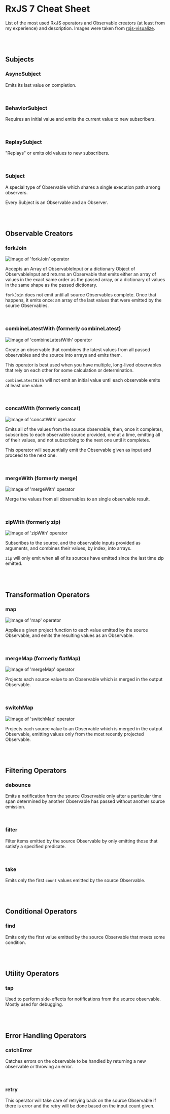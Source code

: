 # RxJS 7 Cheat Sheet

List of the most used RxJS operators and Observable creators (at least from my experience) and description. Images were taken from <a href="https://rxjs-visualize.explosionpills.com/" target="_blank">rxjs-visualize</a>.

<br />
<br />

## Subjects

### AsyncSubject

Emits its last value on completion.

<br />

### BehaviorSubject

Requires an initial value and emits the current value to new subscribers.

<br />

### ReplaySubject

"Replays" or emits old values to new subscribers.

<br />

### Subject

A special type of Observable which shares a single execution path among observers.

Every Subject is an Observable and an Observer.

<br />
<br />

## Observable Creators

### forkJoin
![Image of 'forkJoin' operator](/rxjs-cheat-sheet/assets/img/forkJoin.png "Image of 'forkJoin' operator")

Accepts an Array of ObservableInput or a dictionary Object of ObservableInput and returns an Observable that emits either an array of values in the exact same order as the passed array, or a dictionary of values in the same shape as the passed dictionary.

```forkJoin``` does not emit until all source Observables complete. Once that happens, it emits once: an array of the last values that were emitted by the source Observables.

<br />

### combineLatestWith (formerly combineLatest)
![Image of 'combineLatestWith' operator](/rxjs-cheat-sheet/assets/img/combineLatest.png "Image of 'combineLatestWith' operator")

Create an observable that combines the latest values from all passed observables and the source into arrays and emits them.

This operator is best used when you have multiple, long-lived observables that rely on each other for some calculation or determination.

```combineLatestWith``` will not emit an initial value until each observable emits at least one value.

<br />

### concatWith (formerly concat)
![Image of 'concatWith' operator](/rxjs-cheat-sheet/assets/img/concat.png "Image of 'concatWith' operator")

Emits all of the values from the source observable, then, once it completes, subscribes to each observable source provided, one at a time, emitting all of their values, and not subscribing to the next one until it completes.

This operator will sequentially emit the Observable given as input and proceed to the next one.

<br />

### mergeWith (formerly merge)
![Image of 'mergeWith' operator](/rxjs-cheat-sheet/assets/img/merge.png "Image of 'mergeWith' operator")

Merge the values from all observables to an single observable result.

<br />

### zipWith (formerly zip)
![Image of 'zipWith' operator](/rxjs-cheat-sheet/assets/img/zip.png "Image of 'zipWith' operator")

Subscribes to the source, and the observable inputs provided as arguments, and combines their values, by index, into arrays.

```zip``` will only emit when all of its sources have emitted since the last time zip emitted.

<br />
<br />

## Transformation Operators

### map
![Image of 'map' operator](/rxjs-cheat-sheet/assets/img/map.png "Image of 'map' operator")

Applies a given project function to each value emitted by the source Observable, and emits the resulting values as an Observable.

<br />

### mergeMap (formerly flatMap)
![Image of 'mergeMap' operator](/rxjs-cheat-sheet/assets/img/mergeMap.png "Image of 'mergeMap' operator")

Projects each source value to an Observable which is merged in the output Observable.

<br />

### switchMap
![Image of 'switchMap' operator](/rxjs-cheat-sheet/assets/img/switchMap.png "Image of 'switchMap' operator")

Projects each source value to an Observable which is merged in the output Observable, emitting values only from the most recently projected Observable.

<br />
<br />

## Filtering Operators

### debounce
Emits a notification from the source Observable only after a particular time span determined by another Observable has passed without another source emission.

<br />

### filter
Filter items emitted by the source Observable by only emitting those that satisfy a specified predicate.

<br />

### take
Emits only the first ```count``` values emitted by the source Observable.

<br />
<br />

## Conditional Operators

### find
Emits only the first value emitted by the source Observable that meets some condition.

<br />
<br />

## Utility Operators

### tap
Used to perform side-effects for notifications from the source observable. Mostly used for debugging.

<br />
<br />

## Error Handling Operators

### catchError
Catches errors on the observable to be handled by returning a new observable or throwing an error.

<br />

### retry
This operator will take care of retrying back on the source Observable if there is error and the retry will be done based on the input count given.

